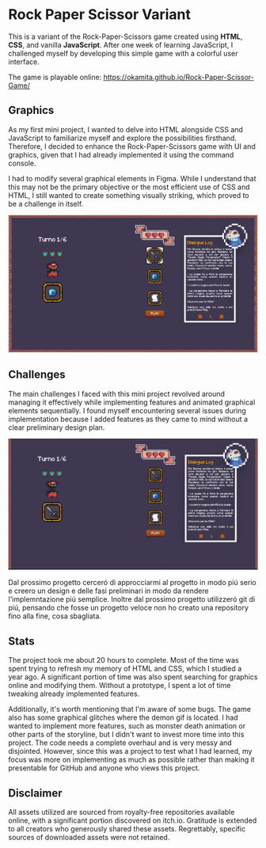# Rock Paper Scissor Variant

This is a variant of the Rock-Paper-Scissors game created using **HTML**, **CSS**, and vanilla **JavaScript**. After one week of learning JavaScript, I challenged myself by developing this simple game with a colorful user interface.

The game is playable online: https://okamita.github.io/Rock-Paper-Scissor-Game/

## Graphics
As my first mini project, I wanted to delve into HTML alongside CSS and JavaScript to familiarize myself and explore the possibilities firsthand. Therefore, I decided to enhance the Rock-Paper-Scissors game with UI and graphics, given that I had already implemented it using the command console.

I had to modify several graphical elements in Figma. While I understand that this may not be the primary objective or the most efficient use of CSS and HTML, I still wanted to create something visually striking, which proved to be a challenge in itself.

<p align="center">
  <img src="textImages/Example Game.png">
</p>


## Challenges

The main challenges I faced with this mini project revolved around managing it effectively while implementing features and animated graphical elements sequentially. I found myself encountering several issues during implementation because I added features as they came to mind without a clear preliminary design plan.

<p align="center">
  <img src="textImages/Example.gif">
</p>

Dal prossimo progetto cerceró di approcciarmi al progetto in modo piú serio e creero un design e delle fasi preliminari in modo da rendere l'implemntazione piú semplice. Inoltre dal prossimo progetto utilizzeró git di piú, pensando che fosse un progetto veloce non ho creato una repository fino alla fine, cosa sbagliata. 

## Stats
The project took me about 20 hours to complete. Most of the time was spent trying to refresh my memory of HTML and CSS, which I studied a year ago. A significant portion of time was also spent searching for graphics online and modifying them. Without a prototype, I spent a lot of time tweaking already implemented features.

Additionally, it's worth mentioning that I'm aware of some bugs. The game also has some graphical glitches where the demon gif is located. I had wanted to implement more features, such as monster death animation or other parts of the storyline, but I didn't want to invest more time into this project. The code needs a complete overhaul and is very messy and disjointed. However, since this was a project to test what I had learned, my focus was more on implementing as much as possible rather than making it presentable for GitHub and anyone who views this project.



## Disclaimer
All assets utilized are sourced from royalty-free repositories available online, with a significant portion discovered on itch.io. Gratitude is extended to all creators who generously shared these assets. Regrettably, specific sources of downloaded assets were not retained.